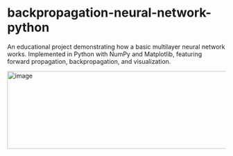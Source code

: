 # backpropagation-neural-network-python
An educational project demonstrating how a basic multilayer neural network works. Implemented in Python with NumPy and Matplotlib, featuring forward propagation, backpropagation, and visualization.

<img width="818" height="179" alt="image" src="https://github.com/user-attachments/assets/0b66af23-d8f8-4f22-aba2-9a792ee07c1f" />
